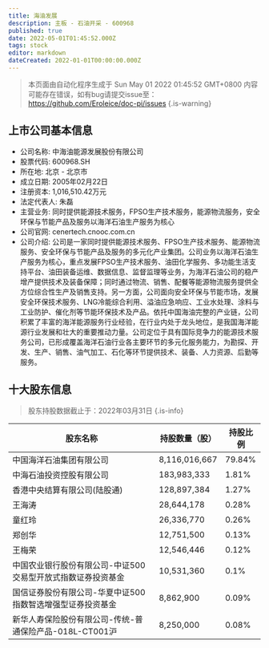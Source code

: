 ```yaml
---
title: 海油发展
description: 主板 - 石油开采 - 600968
published: true
date: 2022-05-01T01:45:52.000Z
tags: stock
editor: markdown
dateCreated: 2022-01-01T00:00:00.000Z
---
```


> 本页面由自动化程序生成于 Sun May 01 2022 01:45:52 GMT+0800
> 内容可能存在错误，如有bug请提交issue至：https://github.com/Eroleice/doc-pi/issues
{.is-warning}

## 上市公司基本信息
- 公司名称: 中海油能源发展股份有限公司
- 股票代码: 600968.SH
- 所在地: 北京 - 北京市
- 成立日期: 2005年02月22日
- 注册资本: 1,016,510.42万元
- 法定代表人: 朱磊
- 主营业务: 同时提供能源技术服务，FPSO生产技术服务，能源物流服务，安全环保与节能产品及服务以海洋石油生产服务为核心
- 公司官网: cenertech.cnooc.com.cn
- 公司介绍: 公司是一家同时提供能源技术服务、FPSO生产技术服务、能源物流服务、安全环保与节能产品及服务的多元化产业集团。公司业务以海洋石油生产服务为核心，重点发展FPSO生产技术服务、油田化学服务、多功能生活支持平台、油田装备运维、数据信息、监督监理等业务，为海洋石油公司的稳产增产提供技术及装备保障；同时通过物流、销售、配餐等能源物流服务提供全方位综合性生产及销售支持。另一方面，公司面向安全环保与节能市场，发展安全环保技术服务、LNG冷能综合利用、溢油应急响应、工业水处理、涂料与工业防护、催化剂等节能环保技术及产品。依托中国海油完整的产业链，公司积累了丰富的海洋能源服务行业经验，在行业内处于龙头地位，是我国海洋能源行业发展和壮大的重要推动力量。公司定位于具有国际竞争力的能源技术服务公司，已形成覆盖海洋石油行业各主要环节的多元化服务能力，为勘探、开发、生产、销售、油气加工、石化等环节提供技术、装备、人力资源、后勤等服务。


## 十大股东信息
> 股东持股数据截止于：2022年03月31日
{.is-info}

| 股东名称 | 持股数量（股） | 持股比例 |
| --- | --- | --- |
| 中国海洋石油集团有限公司 | 8,116,016,667 | 79.84% |
| 中海石油投资控股有限公司 | 183,983,333 | 1.81% |
| 香港中央结算有限公司(陆股通) | 128,897,384 | 1.27% |
| 王海涛 | 28,644,178 | 0.28% |
| 童红玲 | 26,336,770 | 0.26% |
| 郑创华 | 12,751,500 | 0.13% |
| 王梅荣 | 12,546,446 | 0.12% |
| 中国农业银行股份有限公司-中证500交易型开放式指数证券投资基金 | 10,531,360 | 0.1% |
| 国信证券股份有限公司-华夏中证500指数智选增强型证券投资基金 | 8,862,900 | 0.09% |
| 新华人寿保险股份有限公司-传统-普通保险产品-018L-CT001沪 | 8,250,000 | 0.08% |




